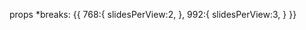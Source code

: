 props
 *breaks: {{
    768:{
        slidesPerView:2,
    },
    992:{
        slidesPerView:3,
    }
 }}